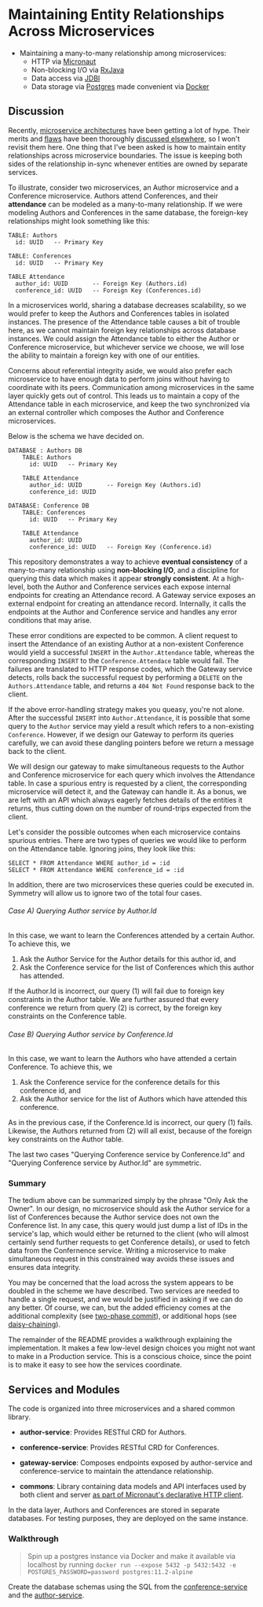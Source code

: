 # Maintaining Entity Relationships Across Microservices

* Maintaining a many-to-many relationship among microservices:
  * HTTP via [Micronaut](https://micronaut.io)
  * Non-blocking I/O via [RxJava](https://github.com/ReactiveX/RxJava)
  * Data access via [JDBI](https://jdbi.org)
  * Data storage via [Postgres](https://postgresql.org) made convenient via [Docker](https://docker.com)

## Discussion

Recently, [microservice architectures](https://microservices.io/) have been getting a lot of hype. Their merits and
[flaws](https://www.dwmkerr.com/the-death-of-microservice-madness-in-2018/) have been thoroughly [discussed elsewhere](https://martinfowler.com/articles/microservice-trade-offs.html), so I
won't revisit them here. One thing that I've been asked is how to maintain entity relationships across microservice
boundaries. The issue is keeping both sides of the relationship in-sync whenever entities are owned by separate
services.

To illustrate, consider two microservices, an Author microservice and a Conference microservice. Authors attend 
Conferences, and their **attendance** can be modeled as a many-to-many relationship. If we were modeling Authors and
Conferences in the same database, the foreign-key relationships might look something like this:

```
TABLE: Authors
  id: UUID   -- Primary Key
  
TABLE: Conferences
  id: UUID   -- Primary Key

TABLE Attendance
  author_id: UUID       -- Foreign Key (Authors.id)
  conference_id: UUID   -- Foreign Key (Conferences.id)    
```

In a microservices world, sharing a database decreases scalability, so we would prefer to keep the Authors and
Conferences tables in isolated instances. The presence of the Attendance table causes a bit of trouble here, as we
cannot maintain foreign key relationships across database instances. We could assign the Attendance table to either the
Author or Conference microservice, but whichever service we choose, we will lose the ability to maintain a foreign key
with one of our entities.

Concerns about referential integrity aside, we would also prefer each microservice to have enough data to perform joins
without having to coordinate with its peers. Communication among microservices in the same layer quickly gets out of
control. This leads us to maintain a copy of the Attendance table in each microservice, and keep the two synchronized
via an external controller which composes the Author and Conference microservices.

Below is the schema we have decided on.

```
DATABASE : Authors DB
    TABLE: Authors
      id: UUID   -- Primary Key
    
    TABLE Attendance
      author_id: UUID       -- Foreign Key (Authors.id)
      conference_id: UUID
      
DATABASE: Conference DB          
    TABLE: Conferences
      id: UUID   -- Primary Key

    TABLE Attendance
      author_id: UUID       
      conference_id: UUID   -- Foreign Key (Conference.id)
```

This repository demonstrates a way to achieve **eventual consistency** of a many-to-many relationship using
**non-blocking I/O**, and a discipline for querying this data which makes it appear **strongly consistent**. At a 
high-level, both the Author and Conference services each expose internal endpoints for creating an Attendance record. 
A Gateway service exposes an external endpoint for creating an attendance record. Internally, it calls the endpoints
at the Author and Conference service and handles any error conditions that may arise.

These error conditions are expected to be common. A client request to insert the Attendance of an existing Author at a
non-existent Conference would yield a successful `INSERT` in the `Author.Attendance` table, whereas the corresponding
`INSERT` to the `Conference.Attendace` table would fail. The failures are translated to HTTP response codes, which the
Gateway service detects, rolls back the successful request by performing a `DELETE` on the `Authors.Attendance` table,
and returns a `404 Not Found` response back to the client.

If the above error-handling strategy makes you queasy, you're not alone. After the successful `INSERT` into
`Author.Attendance`, it is possible that some query to the `Author` service may yield a result which refers to a
non-existing `Conference`. However, if we design our Gateway to perform its queries carefully, we can avoid these
dangling pointers before we return a message back to the client.

We will design our gateway to make simultaneous requests to the Author and Conference microservice for each query
which involves the Attendance table. In case a spurious entry is requested by a client, the corresponding microservice
will detect it, and the Gateway can handle it. As a bonus, we are left with an API which always eagerly fetches details
of the entities it returns, thus cutting down on the number of round-trips expected from the client.

Let's consider the possible outcomes when each microservice contains spurious entries. There are two types of queries
we would like to perform on the Attendance table. Ignoring joins, they look like this: 

```
SELECT * FROM Attendance WHERE author_id = :id
SELECT * FROM Attendance WHERE conference_id = :id
```

In addition, there are two microservices these queries could be executed in.  Symmetry will allow us to ignore two of
the total four cases.

###### Case A) Querying Author service by Author.Id
In this case, we want to learn the Conferences attended by a certain Author. To achieve this, we

1. Ask the Author Service for the Author details for this author id, and
1. Ask the Conference service for the list of Conferences which this author has attended.

If the Author.Id is incorrect, our query (1) will fail due to foreign key constraints in the Author table. We are
further assured that every conference we return from query (2) is correct, by the foreign key constraints on the
Conference table.

###### Case B) Querying Author service by Conference.Id 
In this case, we want to learn the Authors who have attended a certain Conference. To achieve this, we

1. Ask the Conference service for the conference details for this conference id, and
1. Ask the Author service for the list of Authors which have attended this conference.

As in the previous case, if the Conference.Id is incorrect, our query (1) fails. Likewise, the Authors returned from (2)
will all exist, because of the foreign key constraints on the Author table.

The last two cases "Querying Conference service by Conference.Id" and "Querying Conference service by Author.Id" are
symmetric.

### Summary

The tedium above can be summarized simply by the phrase "Only Ask the Owner". In our design, no microservice should ask
the Author service for a list of Conferences because the Author service does not own the Conference list. In any case,
this query would just dump a list of IDs in the service's lap, which would either be returned to the client (who will 
almost certainly send further requests to get Conference details), or used to fetch data from the Confernence service.
Writing a microservice to make simultaneous request in this constrained way avoids these issues and ensures data
integrity.

You may be concerned that the load across the system appears to be doubled in the scheme we have described. Two services
are needed to handle a single request, and we would be justified in asking if we can do any better. Of course, we can,
but the added efficiency comes at the additional complexity (see
[two-phase commit](https://en.wikipedia.org/wiki/Two-phase_commit_protocol)), or additional hops (see 
[daisy-chaining](https://microservices.io/patterns/data/saga.html)).

The remainder of the README provides a walkthrough explaining the implementation. It makes a few low-level design 
choices you might not want to make in a Production service. This is a conscious choice, since the point is to make it 
easy to see how the services coordinate.

## Services and Modules

The code is organized into three microservices and a shared common library.

 * **author-service**: Provides RESTful CRD for Authors.
 * **conference-service**: Provides RESTful CRD for Conferences.
 * **gateway-service**: Composes endpoints exposed by author-service and conference-service to maintain the attendance
   relationship.

 * **commons**: Library containing data models and API interfaces used by both client and server [as part of Micronaut's declarative HTTP client](https://docs.micronaut.io/latest/guide/index.html#clientAnnotation).

In the data layer, Authors and Conferences are stored in separate databases. For testing purposes, they are deployed on
the same instance.

### Walkthrough

> Spin up a postgres instance via Docker and make it available via localhost by running `docker run --expose 5432 -p 5432:5432 -e POSTGRES_PASSWORD=password postgres:11.2-alpine` 

Create the database schemas using the SQL from the [conference-service]() and the [author-service]().


